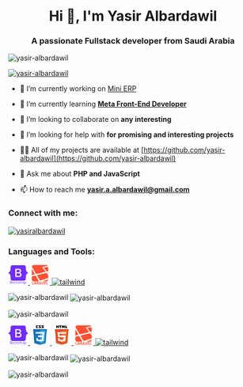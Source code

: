 

<h1 align="center">Hi 👋, I'm Yasir Albardawil</h1>  
<h3 align="center">A passionate Fullstack developer from Saudi Arabia</h3>  
  
<p align="left"> <img src="https://komarev.com/ghpvc/?username=yasir-albardawil&label=Profile%20views&color=0e75b6&style=flat" alt="yasir-albardawil" /> </p>  
  
<p align="left"> <a href="https://github.com/ryo-ma/github-profile-trophy"><img src="https://github-profile-trophy.vercel.app/?username=yasir-albardawil" alt="yasir-albardawil" /></a> </p>  
  
- 🔭 I’m currently working on [Mini ERP](https://demo.mini-erp.me/)  
  
- 🌱 I’m currently learning **[Meta Front-End Developer](https://www.coursera.org/professional-certificates/meta-front-end-developer?)**
- 👯 I’m looking to collaborate on **any interesting**  
  
- 🤝 I’m looking for help with **for promising and interesting projects**  
  
- 👨‍💻 All of my projects are available at [https://github.com/yasir-albardawil](https://github.com/yasir-albardawil)  
  
- 💬 Ask me about **PHP and JavaScript**  
  
- 📫 How to reach me **yasir.a.albardawil@gmail.com**  
  
<h3 align="left">Connect with me:</h3>  
<p align="left">  
<a href="https://linkedin.com/in/yasir-albardawil" target="blank"><img align="center" src="https://raw.githubusercontent.com/rahuldkjain/github-profile-readme-generator/master/src/images/icons/Social/linked-in-alt.svg" alt="yasiralbardawil" height="30" width="40" /></a>  
</p>  
  
<h3 align="left">Languages and Tools:</h3>  
<p align="left"> <a href="https://getbootstrap.com" target="_blank" rel="noreferrer"> <img src="https://raw.githubusercontent.com/devicons/devicon/master/icons/bootstrap/bootstrap-plain-wordmark.svg" alt="bootstrap" width="40" height="40"/> </a> <a href="https://laravel.com/" target="_blank" rel="noreferrer"> <img src="https://raw.githubusercontent.com/devicons/devicon/master/icons/laravel/laravel-plain-wordmark.svg" alt="laravel" width="40" height="40"/> </a> <a href="https://tailwindcss.com/" target="_blank" rel="noreferrer"> <img src="https://www.vectorlogo.zone/logos/tailwindcss/tailwindcss-icon.svg" alt="tailwind" width="40" height="40"/> </a> </p>  
  
  
<p><img align="left" src="https://github-readme-stats.vercel.app/api/top-langs?username=yasir-albardawil&show_icons=true&locale=en&layout=compact" alt="yasir-albardawil" /></p>  
  
<p>&nbsp;<img align="center" src="https://github-readme-stats.vercel.app/api?username=yasir-albardawil&show_icons=true&locale=en" alt="yasir-albardawil" /></p>  
  
<p><img align="center" src="https://github-readme-streak-stats.herokuapp.com/?user=yasir-albardawil&" alt="yasir-albardawil" /></p>

<p align="left"> <a href="https://getbootstrap.com" target="_blank" rel="noreferrer"> <img src="https://raw.githubusercontent.com/devicons/devicon/master/icons/bootstrap/bootstrap-plain-wordmark.svg" alt="bootstrap" width="40" height="40"/> </a> <a href="https://www.w3schools.com/css/" target="_blank" rel="noreferrer"> <img src="https://raw.githubusercontent.com/devicons/devicon/master/icons/css3/css3-original-wordmark.svg" alt="css3" width="40" height="40"/> </a> <a href="https://www.w3.org/html/" target="_blank" rel="noreferrer"> <img src="https://raw.githubusercontent.com/devicons/devicon/master/icons/html5/html5-original-wordmark.svg" alt="html5" width="40" height="40"/> </a> <a href="https://laravel.com/" target="_blank" rel="noreferrer"> <img src="https://raw.githubusercontent.com/devicons/devicon/master/icons/laravel/laravel-plain-wordmark.svg" alt="laravel" width="40" height="40"/> </a> <a href="https://tailwindcss.com/" target="_blank" rel="noreferrer"> <img src="https://www.vectorlogo.zone/logos/tailwindcss/tailwindcss-icon.svg" alt="tailwind" width="40" height="40"/> </a> </p>  
  
<p><img align="left" src="https://github-readme-stats.vercel.app/api/top-langs?username=yasir-albardawil&show_icons=true&locale=en&layout=compact" alt="yasir-albardawil" /></p>  
  
<p>&nbsp;<img align="center" src="https://github-readme-stats.vercel.app/api?username=yasir-albardawil&show_icons=true&locale=en" alt="yasir-albardawil" /></p>  
  
<p><img align="center" src="https://github-readme-streak-stats.herokuapp.com/?user=yasir-albardawil&" alt="yasir-albardawil" /></p>
